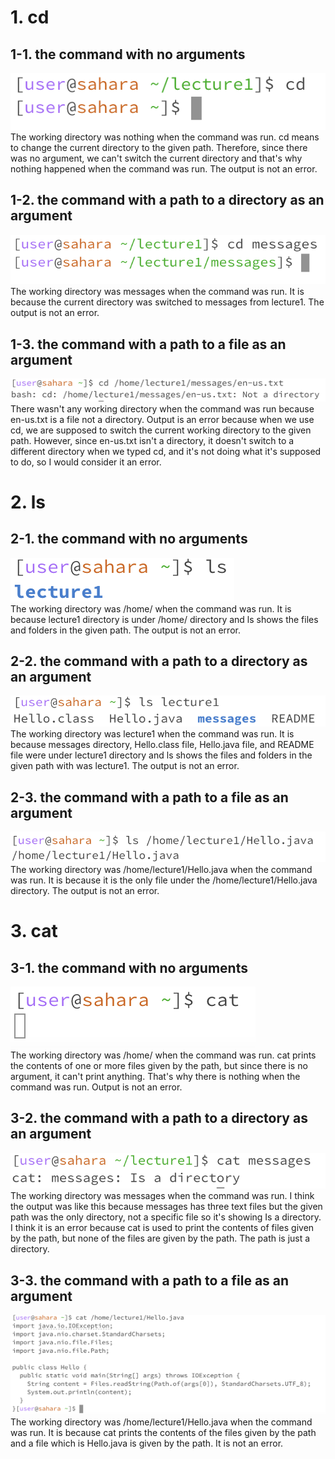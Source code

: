 # 1. cd
  ## 1-1. the command with no arguments
  ![Image](1-1.png)\
  The working directory was nothing when the command was run. cd means to change the current directory to the given path. Therefore, since there was no argument, we can't switch the current directory and that's why nothing happened when the command was run. The output is not an error.
  
  ## 1-2. the command with a path to a directory as an argument
  ![Image](1-2.png)\
  The working directory was messages when the command was run. It is because the current directory was switched to messages from lecture1. The output is not an error.
  
  ## 1-3. the command with a path to a file as an argument
  ![Image](1-3.png)
  There wasn't any working directory when the command was run because en-us.txt is a file not a directory. Output is an error because when we use cd, we are supposed to switch the current working directory to the given path. However, since en-us.txt isn't a directory, it doesn't switch to a different directory when we typed cd, and it's not doing what it's supposed to do, so I would consider it an error.


# 2. ls
   ## 2-1. the command with no arguments
   ![Image](2-1.png)\
   The working directory was /home/ when the command was run. It is because lecture1 directory is under /home/ directory and ls shows the files and folders in the given path. The output is not an error.
   
   ## 2-2. the command with a path to a directory as an argument
   ![Image](2-2.png)\
   The working directory was lecture1 when the command was run. It is because messages directory, Hello.class file, Hello.java file, and README file were under lecture1 directory and ls shows the files and folders in the given path with was lecture1. The output is not an error.
   
   ## 2-3. the command with a path to a file as an argument
   ![Image](2-3.png)\
   The working directory was /home/lecture1/Hello.java when the command was run. It is because it is the only file under the /home/lecture1/Hello.java directory. The output is not an error.


# 3. cat
   ## 3-1. the command with no arguments
   ![Image](3-1.png)\
   The working directory was /home/ when the command was run. cat prints the contents of one or more files given by the path, but since there is no argument, it can't print anything. That's why there is nothing when the command was run. Output is not an error.
   
   ## 3-2. the command with a path to a directory as an argument
   ![Image](3-2.png)\
   The working directory was messages when the command was run. I think the output was like this because messages has three text files but the given path was the only directory, not a specific file so it's showing Is a directory. I think it is an error because cat is used to print the contents of files given by the path, but none of the files are given by the path. The path is just a  directory.
   
   ## 3-3. the command with a path to a file as an argument
   ![Image](3-3.png)
   The working directory was /home/lecture1/Hello.java when the command was run. It is because cat prints the contents of the files given by the path and a file which is Hello.java is given by the path. It is not an error.
